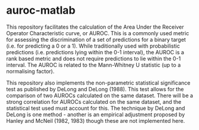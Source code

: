 auroc-matlab
============

This repository facilitates the calculation of the Area Under the Receiver Operator Characteristic curve, or AUROC. This is a commonly used metric for assessing the discrimination of a set of predictions for a binary target (i.e. for predicting a 0 or a 1). While traditionally used with probabilistic predictions (i.e. predictions lying within the 0-1 interval), the AUROC is a rank based metric and does not require predictions to lie within the 0-1 interval. The AUROC is related to the Mann-Whitney U statistic (up to a normalising factor).

This repository also implements the non-parametric statistical significance test as published by DeLong and DeLong (1988). This test allows for the comparison of two AUROCs calculated on the same dataset. There will be a strong correlation for AUROCs calculated on the same dataset, and the statistical test used must account for this. The technique by DeLong and DeLong is one method - another is an empirical adjustment proposed by Hanley and McNeil (1982, 1983) though these are not implemented here.
